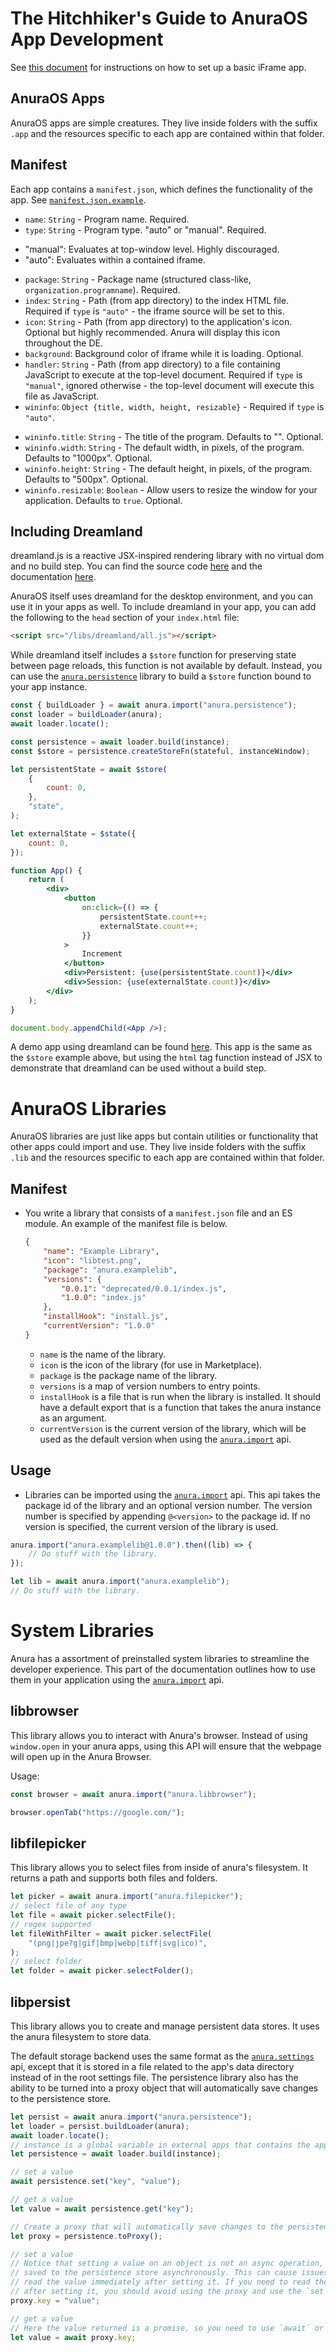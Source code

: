 # The Hitchhiker's Guide to AnuraOS App Development

See [this document](./templates/template.app/README.md) for instructions on how to set up a basic iFrame app.

## AnuraOS Apps

AnuraOS apps are simple creatures. They live inside folders with the suffix `.app` and the resources specific to each app are contained within that folder.

## Manifest

Each app contains a `manifest.json`, which defines the functionality of the app. See [`manifest.json.example`](./manifest.json.example).

-   `name`: `String` - Program name. Required.
-   `type`: `String` - Program type. "auto" or "manual". Required.

*   "manual": Evaluates at top-window level. Highly discouraged.
*   "auto": Evaluates within a contained iframe.

-   `package`: `String` - Package name (structured class-like, `organization.programname`). Required.
-   `index`: `String` - Path (from app directory) to the index HTML file. Required if `type` is `"auto"` - the iframe source will be set to this.
-   `icon`: `String` - Path (from app directory) to the application's icon. Optional but highly recommended. Anura will display this icon throughout the DE.
-   `background`: Background color of iframe while it is loading. Optional.
-   `handler`: `String` - Path (from app directory) to a file containing JavaScript to execute at the top-level document. Required if `type` is `"manual"`, ignored otherwise - the top-level document will execute this file as JavaScript.
-   `wininfo`: `Object {title, width, height, resizable}` - Required if `type` is `"auto"`.

*   `wininfo.title`: `String` - The title of the program. Defaults to "". Optional.
*   `wininfo.width`: `String` - The default width, in pixels, of the program. Defaults to "1000px". Optional.
*   `wininfo.height`: `String` - The default height, in pixels, of the program. Defaults to "500px". Optional.
*   `wininfo.resizable`: `Boolean` - Allow users to resize the window for your application. Defaults to `true`. Optional.

## Including Dreamland

dreamland.js is a reactive JSX-inspired rendering library with no virtual dom and no build step. You can find the source code [here](https://github.com/MercuryWorkshop/dreamlandjs) and the documentation [here](https://dreamland.js.org/).

AnuraOS itself uses dreamland for the desktop environment, and you can use it in your apps as well. To include dreamland in your app, you can add the following to the `head` section of your `index.html` file:

```html
<script src="/libs/dreamland/all.js"></script>
```

While dreamland itself includes a `$store` function for preserving state between page reloads, this function is not available by default. Instead, you can use the [`anura.persistence`](#libpersist) library to build a `$store` function bound to your app instance.

```jsx
const { buildLoader } = await anura.import("anura.persistence");
const loader = buildLoader(anura);
await loader.locate();

const persistence = await loader.build(instance);
const $store = persistence.createStoreFn(stateful, instanceWindow);

let persistentState = await $store(
    {
        count: 0,
    },
    "state",
);

let externalState = $state({
    count: 0,
});

function App() {
    return (
        <div>
            <button
                on:click={() => {
                    persistentState.count++;
                    externalState.count++;
                }}
            >
                Increment
            </button>
            <div>Persistent: {use(persistentState.count)}</div>
            <div>Session: {use(externalState.count)}</div>
        </div>
    );
}

document.body.appendChild(<App />);
```

A demo app using dreamland can be found [here](/apps/dreamlanddemo.app/index.js). This app is the same as the `$store` example above, but using the `html` tag function instead of JSX to demonstrate that dreamland can be used without a build step.

# AnuraOS Libraries

AnuraOS libraries are just like apps but contain utilities or functionality that other apps could import and use. They live inside folders with the suffix `.lib` and the resources specific to each app are contained within that folder.

## Manifest

-   You write a library that consists of a `manifest.json` file and an ES module. An example of the manifest file is below.
    ```json
    {
        "name": "Example Library",
        "icon": "libtest.png",
        "package": "anura.examplelib",
        "versions": {
            "0.0.1": "deprecated/0.0.1/index.js",
            "1.0.0": "index.js"
        },
        "installHook": "install.js",
        "currentVersion": "1.0.0"
    }
    ```
    -   `name` is the name of the library.
    -   `icon` is the icon of the library (for use in Marketplace).
    -   `package` is the package name of the library.
    -   `versions` is a map of version numbers to entry points.
    -   `installHook` is a file that is run when the library is installed. It should have a default export that is a function that takes the anura instance as an argument.
    -   `currentVersion` is the current version of the library, which will be used as the default version when using the [`anura.import`](./Anura-API.md#anuraimport) api.

## Usage

-   Libraries can be imported using the [`anura.import`](./Anura-API.md#anuraimport) api. This api takes the package id of the library and an optional version number. The version number is specified by appending `@<version>` to the package id. If no version is specified, the current version of the library is used.

```js
anura.import("anura.examplelib@1.0.0").then((lib) => {
    // Do stuff with the library.
});
```

```js
let lib = await anura.import("anura.examplelib");
// Do stuff with the library.
```

# System Libraries

Anura has a assortment of preinstalled system libraries to streamline the developer experience. This part of the documentation outlines how to use them in your application using the [`anura.import`](./Anura-API.md#anuraimport) api.

## libbrowser

This library allows you to interact with Anura's browser. Instead of using `window.open` in your anura apps, using this API will ensure that the webpage will open up in the Anura Browser.

Usage:

```js
const browser = await anura.import("anura.libbrowser");

browser.openTab("https://google.com/");
```

## libfilepicker

This library allows you to select files from inside of anura's filesystem. It returns a path and supports both files and folders.

```js
let picker = await anura.import("anura.filepicker");
// select file of any type
let file = await picker.selectFile();
// regex supported
let fileWithFilter = await picker.selectFile(
    "(png|jpe?g|gif|bmp|webp|tiff|svg|ico)",
);
// select folder
let folder = await picker.selectFolder();
```

## libpersist

This library allows you to create and manage persistent data stores. It uses the anura filesystem to store data.

The default storage backend uses the same format as the [`anura.settings`](./Anura-API.md#anurasettings) api, except that it is stored in a file related to the app's data directory instead of in the root settings file. The persistence library also has the ability to be turned into a proxy object that will automatically save changes to the persistence store.

```js
let persist = await anura.import("anura.persistence");
let loader = persist.buildLoader(anura);
await loader.locate();
// instance is a global variable in external apps that contains the app's instance
let persistence = await loader.build(instance);

// set a value
await persistence.set("key", "value");

// get a value
let value = await persistence.get("key");

// Create a proxy that will automatically save changes to the persistence store
let proxy = persistence.toProxy();

// set a value
// Notice that setting a value on an object is not an async operation, but the value will be
// saved to the persistence store asynchronously. This can cause issues if you are trying to
// read the value immediately after setting it. If you need to read the value immediately
// after setting it, you should avoid using the proxy and use the `set` method instead.
proxy.key = "value";

// get a value
// Here the value returned is a promise, so you need to use `await` or `.then` to get the value.
let value = await proxy.key;
```
